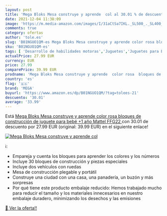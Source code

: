 ```yaml
---
layout: post
title: 'Mega Bloks Mesa construye y aprende  col al 30.01 % de descuento'
date: 2021-12-04 11:38:09
image: 'https://m.media-amazon.com/images/I/31aCtSa7IKL._SL500_._SL400_.jpg'
comments: true
category: ofertas
author: 'tole.es'
slug: 'B01NGUO1QM-es Mega Bloks Mesa construye y aprende color rosa bloques de...'
sku: 'B01NGUO1QM-es'
tags: [ 'Desarrollo de habilidades motoras','Juguetes','Juguetes para Bebés y primera infancia','Juguetes y juegos','bebé','mega', ]
actualPrice: 27.99 EUR
currency: EUR
price: 27.99
comparePrice: 39.99 EUR
prodname: 'Mega Bloks Mesa construye y aprende  color rosa  bloques de construcción de juguete para bebé +1 año  Mattel FFG22 '
country: 'es'
flag: '🇪🇸'
brand: 'MEGA'
buyurl: 'https://www.amazon.es/dp/B01NGUO1QM/?tag=tolees-21'
descuento: '30.01'
average: '33.99'
---
```


Está [Mega Bloks Mesa construye y aprende  color rosa  bloques de construcción de juguete para bebé +1 año  Mattel FFG22 ](https://www.amazon.es/dp/B01NGUO1QM/?tag=tolees-21) con 30.01 de descuento por 27.99 EUR (original: 39.99 EUR) en el siguiente enlace!

[![Mega Bloks Mesa construye y aprende  col](https://m.media-amazon.com/images/I/31aCtSa7IKL._SL500_._SL400_.jpg)](https://www.amazon.es/dp/B01NGUO1QM/?tag=tolees-21)

ℹ️:

- Empareja y cuenta los bloques para aprender los colores y los números
- Incluye 30 bloques de construcción y piezas especiales
- Incluye dos vehículos con ruedas
- Mesa de construcción plegable y portátil
- Construye una ciudad con una casa, una panadería, un buzón y más sorpresas
- Por qué tiene este producto embalaje reducido: Hemos trabajado mucho para reducir el tamaño y los materiales innecesarios en nuestro embalaje duradero, minimizando los desechos y las emisiones

[🛒 Ver la oferta!!](https://www.amazon.es/dp/B01NGUO1QM/?tag=tolees-21)
